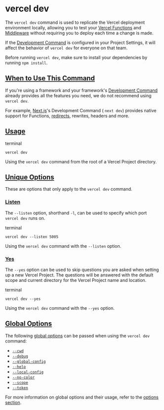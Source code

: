 # vercel dev

The `vercel dev` command is used to replicate the Vercel deployment environment locally, allowing you to test your [Vercel Functions](https://vercel.com/docs/functions) and [Middleware](https://vercel.com/docs/routing-middleware) without requiring you to deploy each time a change is made.

If the [Development Command](https://vercel.com/docs/deployments/configure-a-build#development-command) is configured in your Project Settings, it will affect the behavior of `vercel dev` for everyone on that team.

Before running `vercel dev`, make sure to install your
dependencies by running `npm install`.

## [When to Use This Command](https://vercel.com/docs/cli/dev\#when-to-use-this-command)

If you're using a framework and your framework's [Development Command](https://vercel.com/docs/deployments/configure-a-build#development-command) already provides all the features you need, we do not recommend using `vercel dev`.

For example, [Next.js](https://vercel.com/docs/frameworks/nextjs)'s Development Command ( `next dev`) provides native support for Functions, [redirects](https://vercel.com/docs/redirects#configuration-redirects), rewrites, headers and more.

## [Usage](https://vercel.com/docs/cli/dev\#usage)

terminal

```code-block_code__isn_V
vercel dev
```

Using the `vercel dev` command from the root of a
Vercel Project directory.

## [Unique Options](https://vercel.com/docs/cli/dev\#unique-options)

These are options that only apply to the `vercel dev` command.

### [Listen](https://vercel.com/docs/cli/dev\#listen)

The `--listen` option, shorthand `-l`, can be used to specify which port `vercel dev` runs on.

terminal

```code-block_code__isn_V
vercel dev --listen 5005
```

Using the `vercel dev` command with the
`--listen` option.

### [Yes](https://vercel.com/docs/cli/dev\#yes)

The `--yes` option can be used to skip questions you are asked when setting up a new Vercel Project.
The questions will be answered with the default scope and current directory for the Vercel Project name and location.

terminal

```code-block_code__isn_V
vercel dev --yes
```

Using the `vercel dev` command with the
`--yes` option.

## [Global Options](https://vercel.com/docs/cli/dev\#global-options)

The following [global options](./vercel-cli-global-options.md) can be passed when using the `vercel dev` command:

- [`--cwd`](./vercel-cli-global-options.md#current-working-directory)
- [`--debug`](./vercel-cli-global-options.md#debug)
- [`--global-config`](./vercel-cli-global-options.md#global-config)
- [`--help`](./vercel-cli-global-options.md#help)
- [`--local-config`](./vercel-cli-global-options.md#local-config)
- [`--no-color`](./vercel-cli-global-options.md#no-color)
- [`--scope`](./vercel-cli-global-options.md#scope)
- [`--token`](./vercel-cli-global-options.md#token)

For more information on global options and their usage, refer to the [options section](./vercel-cli-global-options.md).
